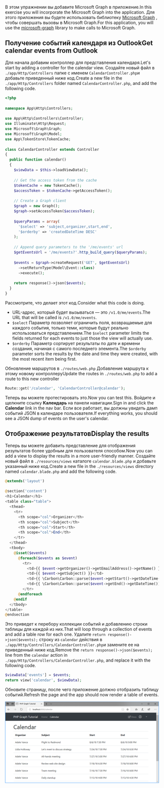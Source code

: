 <!-- markdownlint-disable MD002 MD041 -->

<span data-ttu-id="37fec-101">В этом упражнении вы добавите Microsoft Graph в приложение.</span><span class="sxs-lookup"><span data-stu-id="37fec-101">In this exercise you will incorporate the Microsoft Graph into the application.</span></span> <span data-ttu-id="37fec-102">Для этого приложения вы будете использовать библиотеку [Microsoft Graph](https://github.com/microsoftgraph/msgraph-sdk-php) , чтобы совершать вызовы в Microsoft Graph.</span><span class="sxs-lookup"><span data-stu-id="37fec-102">For this application, you will use the [microsoft-graph](https://github.com/microsoftgraph/msgraph-sdk-php) library to make calls to Microsoft Graph.</span></span>

## <a name="get-calendar-events-from-outlook"></a><span data-ttu-id="37fec-103">Получение событий календаря из Outlook</span><span class="sxs-lookup"><span data-stu-id="37fec-103">Get calendar events from Outlook</span></span>

<span data-ttu-id="37fec-104">Для начала добавим контроллер для представления календаря.</span><span class="sxs-lookup"><span data-stu-id="37fec-104">Let's start by adding a controller for the calendar view.</span></span> <span data-ttu-id="37fec-105">Создайте новый файл в `./app/Http/Controllers` папке с именем `CalendarController.php`и добавьте приведенный ниже код.</span><span class="sxs-lookup"><span data-stu-id="37fec-105">Create a new file in the `./app/Http/Controllers` folder named `CalendarController.php`, and add the following code.</span></span>

```php
<?php

namespace App\Http\Controllers;

use App\Http\Controllers\Controller;
use Illuminate\Http\Request;
use Microsoft\Graph\Graph;
use Microsoft\Graph\Model;
use App\TokenStore\TokenCache;

class CalendarController extends Controller
{
  public function calendar()
  {
    $viewData = $this->loadViewData();

    // Get the access token from the cache
    $tokenCache = new TokenCache();
    $accessToken = $tokenCache->getAccessToken();

    // Create a Graph client
    $graph = new Graph();
    $graph->setAccessToken($accessToken);

    $queryParams = array(
      '$select' => 'subject,organizer,start,end',
      '$orderby' => 'createdDateTime DESC'
    );

    // Append query parameters to the '/me/events' url
    $getEventsUrl = '/me/events?'.http_build_query($queryParams);

    $events = $graph->createRequest('GET', $getEventsUrl)
      ->setReturnType(Model\Event::class)
      ->execute();

    return response()->json($events);
  }
}
```

<span data-ttu-id="37fec-106">Рассмотрите, что делает этот код.</span><span class="sxs-lookup"><span data-stu-id="37fec-106">Consider what this code is doing.</span></span>

- <span data-ttu-id="37fec-107">URL-адрес, который будет вызываться — это `/v1.0/me/events`.</span><span class="sxs-lookup"><span data-stu-id="37fec-107">The URL that will be called is `/v1.0/me/events`.</span></span>
- <span data-ttu-id="37fec-108">`$select` Параметр позволяет ограничить поля, возвращаемые для каждого события, только теми, которые будут реально использоваться представлением.</span><span class="sxs-lookup"><span data-stu-id="37fec-108">The `$select` parameter limits the fields returned for each events to just those the view will actually use.</span></span>
- <span data-ttu-id="37fec-109">`$orderby` Параметр сортирует результаты по дате и времени создания, начиная с самого последнего элемента.</span><span class="sxs-lookup"><span data-stu-id="37fec-109">The `$orderby` parameter sorts the results by the date and time they were created, with the most recent item being first.</span></span>

<span data-ttu-id="37fec-110">Обновление маршрутов в `./routes/web.php` Добавление маршрута к этому новому контроллеру</span><span class="sxs-lookup"><span data-stu-id="37fec-110">Update the routes in `./routes/web.php` to add a route to this new controller</span></span>

```php
Route::get('/calendar', 'CalendarController@calendar');
```

<span data-ttu-id="37fec-111">Теперь вы можете протестировать это.</span><span class="sxs-lookup"><span data-stu-id="37fec-111">Now you can test this.</span></span> <span data-ttu-id="37fec-112">Войдите и щелкните ссылку **Календарь** на панели навигации.</span><span class="sxs-lookup"><span data-stu-id="37fec-112">Sign in and click the **Calendar** link in the nav bar.</span></span> <span data-ttu-id="37fec-113">Если все работает, вы должны увидеть дамп событий JSON в календаре пользователя.</span><span class="sxs-lookup"><span data-stu-id="37fec-113">If everything works, you should see a JSON dump of events on the user's calendar.</span></span>

## <a name="display-the-results"></a><span data-ttu-id="37fec-114">Отображение результатов</span><span class="sxs-lookup"><span data-stu-id="37fec-114">Display the results</span></span>

<span data-ttu-id="37fec-115">Теперь вы можете добавить представление для отображения результатов более удобным для пользователя способом.</span><span class="sxs-lookup"><span data-stu-id="37fec-115">Now you can add a view to display the results in a more user-friendly manner.</span></span> <span data-ttu-id="37fec-116">Создайте новый файл в `./resources/views` каталоге `calendar.blade.php` и добавьте указанный ниже код.</span><span class="sxs-lookup"><span data-stu-id="37fec-116">Create a new file in the `./resources/views` directory named `calendar.blade.php` and add the following code.</span></span>

```php
@extends('layout')

@section('content')
<h1>Calendar</h1>
<table class="table">
  <thead>
    <tr>
      <th scope="col">Organizer</th>
      <th scope="col">Subject</th>
      <th scope="col">Start</th>
      <th scope="col">End</th>
    </tr>
  </thead>
  <tbody>
    @isset($events)
      @foreach($events as $event)
        <tr>
          <td>{{ $event->getOrganizer()->getEmailAddress()->getName() }}</td>
          <td>{{ $event->getSubject() }}</td>
          <td>{{ \Carbon\Carbon::parse($event->getStart()->getDateTime())->format('n/j/y g:i A') }}</td>
          <td>{{ \Carbon\Carbon::parse($event->getEnd()->getDateTime())->format('n/j/y g:i A') }}</td>
        </tr>
      @endforeach
    @endif
  </tbody>
</table>
@endsection
```

<span data-ttu-id="37fec-117">Это приведет к перебору коллекции событий и добавлению строки таблицы для каждой из них.</span><span class="sxs-lookup"><span data-stu-id="37fec-117">That will loop through a collection of events and add a table row for each one.</span></span> <span data-ttu-id="37fec-118">Удалите `return response()->json($events);` строку из `calendar` действия в `./app/Http/Controllers/CalendarController.php`и замените ее на приведенный ниже код.</span><span class="sxs-lookup"><span data-stu-id="37fec-118">Remove the `return response()->json($events);` line from the `calendar` action in `./app/Http/Controllers/CalendarController.php`, and replace it with the following code.</span></span>

```php
$viewData['events'] = $events;
return view('calendar', $viewData);
```

<span data-ttu-id="37fec-119">Обновите страницу, после чего приложение должно отобразить таблицу событий.</span><span class="sxs-lookup"><span data-stu-id="37fec-119">Refresh the page and the app should now render a table of events.</span></span>

![Снимок экрана С таблицей событий](./images/add-msgraph-01.png)